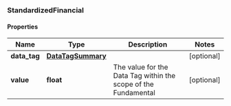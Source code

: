 ### StandardizedFinancial

#### Properties
Name | Type | Description | Notes
------------ | ------------- | ------------- | -------------
**data_tag** | [**DataTagSummary**](DataTagSummary.md) |  | [optional] 
**value** | **float** | The value for the Data Tag within the scope of the Fundamental | [optional] 



